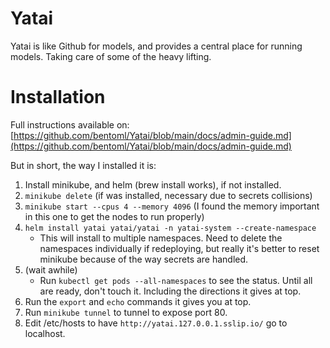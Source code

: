 # Yatai

Yatai is like Github for models, and provides a central place for running models.  Taking care of some of the heavy lifting.

# Installation

Full instructions available on: [https://github.com/bentoml/Yatai/blob/main/docs/admin-guide.md](https://github.com/bentoml/Yatai/blob/main/docs/admin-guide.md)

But in short, the way I installed it is:

1. Install minikube, and helm (brew install works), if not installed.
2. `minikube delete` (if was installed, necessary due to secrets collisions)
3. `minikube start --cpus 4 --memory 4096` (I found the memory important in this
   one to get the nodes to run properly)
4. `helm install yatai yatai/yatai -n yatai-system --create-namespace`
   - This will install to multiple namespaces. Need to delete the namespaces
     individually if redeploying, but really it's better to reset minikube
     because of the way secrets are handled.
5. (wait awhile)
   - Run `kubectl get pods --all-namespaces` to see the status.  Until all are
     ready, don't touch it.  Including the directions it gives at top.
6. Run the `export` and `echo` commands it gives you at top.
7. Run `minikube tunnel` to tunnel to expose port 80.
8. Edit /etc/hosts to have `http://yatai.127.0.0.1.sslip.io/` go to localhost.
